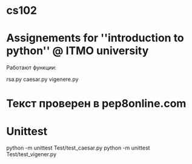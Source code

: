 # cs102
# Assignements for ''introduction to python'' @ ITMO university

Работают функции:

rsa.py
caesar.py
vigenere.py

# Текст проверен в pep8online.com

# Unittest
python -m unittest Test/test_caesar.py
python -m unittest Test/test_vigener.py
